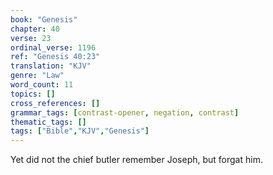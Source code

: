 ```yaml
---
book: "Genesis"
chapter: 40
verse: 23
ordinal_verse: 1196
ref: "Genesis 40:23"
translation: "KJV"
genre: "Law"
word_count: 11
topics: []
cross_references: []
grammar_tags: [contrast-opener, negation, contrast]
thematic_tags: []
tags: ["Bible","KJV","Genesis"]
---
```

Yet did not the chief butler remember Joseph, but forgat him.
